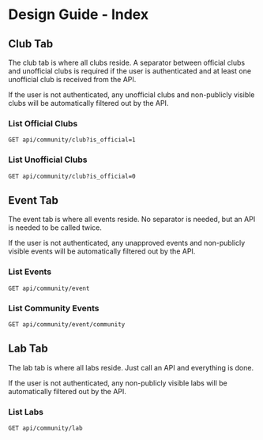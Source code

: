 # Design Guide - Index

## Club Tab
The club tab is where all clubs reside. A separator between official clubs and unofficial clubs is required if the user is authenticated and at least one unofficial club is received from the API.

If the user is not authenticated, any unofficial clubs and non-publicly visible clubs will be automatically filtered out by the API.

### List Official Clubs

`GET api/community/club?is_official=1`

### List Unofficial Clubs

`GET api/community/club?is_official=0`

## Event Tab
The event tab is where all events reside. No separator is needed, but an API is needed to be called twice.

If the user is not authenticated, any unapproved events and non-publicly visible events will be automatically filtered out by the API.

### List Events

`GET api/community/event`

### List Community Events

`GET api/community/event/community`

## Lab Tab
The lab tab is where all labs reside. Just call an API and everything is done.

If the user is not authenticated, any non-publicly visible labs will be automatically filtered out by the API.

### List Labs

`GET api/community/lab`
